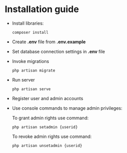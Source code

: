 Installation guide
======================

* Install libraries:
  ```
  composer install
  ```
* Create **.env** file from **.env.example**
* Set database connection settings in **.env** file
* Invoke migrations
  ```
  php artisan migrate
  ```
* Run server
  ```
  php artisan serve
  ```
* Register user and admin accounts
* Use console commands to manage admin privileges:

  To grant admin rights use command:
  ```
  php artisan setadmin {userid}
  ```
  To revoke admin rights use command:
  ```
  php artisan unsetadmin {userid}
  ```
